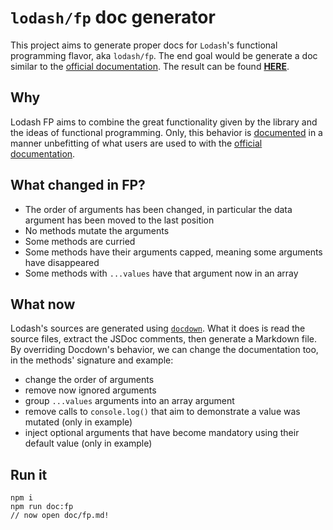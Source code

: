 # `lodash/fp` doc generator

This project aims to generate proper docs for `Lodash`'s functional programming flavor, aka `lodash/fp`.
The end goal would be generate a doc similar to the [official documentation](https://lodash.com/docs). The result can be found **[HERE](https://gist.github.com/jfmengels/6b973b69c491375117dc)**.

## Why

Lodash FP aims to combine the great functionality given by the library and the ideas of functional programming. Only, this behavior is [documented](https://github.com/lodash/lodash/wiki/FP-Guide) in a manner unbefitting of what users are used to with the [official documentation](https://lodash.com/docs).

## What changed in FP?

- The order of arguments has been changed, in particular the data argument has been moved to the last position
- No methods mutate the arguments
- Some methods are curried
- Some methods have their arguments capped, meaning some arguments have disappeared
- Some methods with `...values` have that argument now in an array

## What now

Lodash's sources are generated using [`docdown`](https://github.com/jdalton/docdown). What it does is read the source files, extract the JSDoc comments, then generate a Markdown file. By overriding Docdown's behavior, we can change the documentation too, in the methods' signature and example:
- change the order of arguments
- remove now ignored arguments
- group `...values` arguments into an array argument
- remove calls to `console.log()` that aim to demonstrate a value was mutated (only in example)
- inject optional arguments that have become mandatory using their default value (only in example)

## Run it

```
npm i
npm run doc:fp
// now open doc/fp.md!
```
